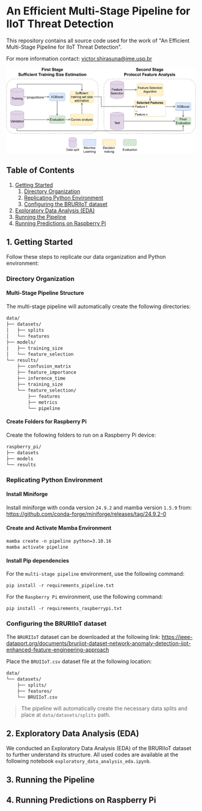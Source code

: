 # An Efficient Multi-Stage Pipeline for IIoT Threat Detection

This repository contains all source code used for the work of "An Efficient Multi-Stage Pipeline for IIoT Threat Detection".

For more information contact: victor.shirasuna@ime.usp.br

![Multi-Stage Pipeline](./images/multi-stage_pipeline.png)

## Table of Contents

1. [Getting Started](#1-getting-started)
    1. [Directory Organization](#directory-organization)
    2. [Replicating Python Environment](#replicating-python-environment)
    4. [Configuring the BRURIIoT dataset](#configuring-the-bruriiot-dataset)
2. [Exploratory Data Analysis (EDA)](#2-exploratory-data-analysis-eda)
3. [Running the Pipeline](#3-running-the-pipeline)
4. [Running Predictions on Raspberry Pi](#4-running-predictions-on-raspberry-pi)

## 1. Getting Started

Follow these steps to replicate our data organization and Python environment:

### Directory Organization

#### Multi-Stage Pipeline Structure

The multi-stage pipeline will automatically create the following directories:
```
data/
├── datasets/
│   ├── splits
│   └── features
├── models/
│   ├── training_size
│   └── feature_selection
└── results/
    ├── confusion_matrix
    ├── feature_importance
    ├── inference_time
    ├── training_size
    └── feature_selection/
        ├── features
        ├── metrics
        └── pipeline
```

#### Create Folders for Raspberry Pi

Create the following folders to run on a Raspberry Pi device:
```
raspberry_pi/
├── datasets
├── models
└── results
```

### Replicating Python Environment

#### Install Miniforge

Install miniforge with conda version `24.9.2` and mamba version `1.5.9` from: https://github.com/conda-forge/miniforge/releases/tag/24.9.2-0

#### Create and Activate Mamba Environment

```shell
mamba create -n pipeline python=3.10.16
mamba activate pipeline
```

#### Install Pip dependencies

For the `multi-stage pipeline` environment, use the following command:
```shell
pip install -r requirements_pipeline.txt
```

For the `Raspberry Pi` environment, use the following command:
```shell
pip install -r requirements_raspberrypi.txt
```

### Configuring the BRURIIoT dataset

The `BRURIIoT` dataset can be downloaded at the following link: https://ieee-dataport.org/documents/bruriiot-dataset-network-anomaly-detection-iiot-enhanced-feature-engineering-approach

Place the `BRUIIoT.csv` dataset file at the following location:
```
data/
└── datasets/
    ├── splits/
    ├── features/
    └── BRUIIoT.csv
```

> The pipeline will automatically create the necessary data splits and place at `data/datasets/splits` path.

## 2. Exploratory Data Analysis (EDA)

We conducted an Exploratory Data Analysis (EDA) of the BRURIIoT dataset to further understand its structure. All used codes are available at the following notebook `exploratory_data_analysis_eda.ipynb`.

## 3. Running the Pipeline

## 4. Running Predictions on Raspberry Pi